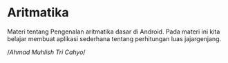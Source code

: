 # Aritmatika
Materi tentang Pengenalan aritmatika dasar di Android.
Pada materi ini kita belajar membuat aplikasi sederhana tentang perhitungan luas jajargenjang.


/*Ahmad Muhlish Tri Cahyo*/
